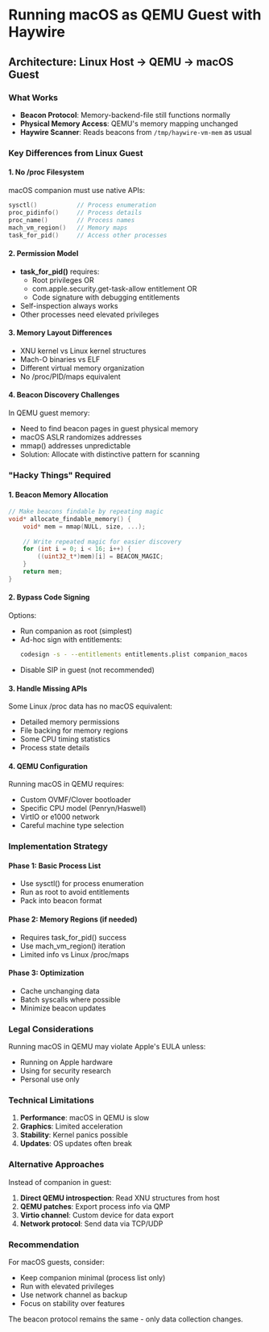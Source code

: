 # Running macOS as QEMU Guest with Haywire

## Architecture: Linux Host → QEMU → macOS Guest

### What Works
- **Beacon Protocol**: Memory-backend-file still functions normally
- **Physical Memory Access**: QEMU's memory mapping unchanged
- **Haywire Scanner**: Reads beacons from `/tmp/haywire-vm-mem` as usual

### Key Differences from Linux Guest

#### 1. No /proc Filesystem
macOS companion must use native APIs:
```c
sysctl()           // Process enumeration
proc_pidinfo()     // Process details
proc_name()        // Process names  
mach_vm_region()   // Memory maps
task_for_pid()     // Access other processes
```

#### 2. Permission Model
- **task_for_pid()** requires:
  - Root privileges OR
  - com.apple.security.get-task-allow entitlement OR
  - Code signature with debugging entitlements
- Self-inspection always works
- Other processes need elevated privileges

#### 3. Memory Layout Differences
- XNU kernel vs Linux kernel structures
- Mach-O binaries vs ELF
- Different virtual memory organization
- No /proc/PID/maps equivalent

#### 4. Beacon Discovery Challenges
In QEMU guest memory:
- Need to find beacon pages in guest physical memory
- macOS ASLR randomizes addresses
- mmap() addresses unpredictable
- Solution: Allocate with distinctive pattern for scanning

### "Hacky Things" Required

#### 1. Beacon Memory Allocation
```c
// Make beacons findable by repeating magic
void* allocate_findable_memory() {
    void* mem = mmap(NULL, size, ...);
    
    // Write repeated magic for easier discovery
    for (int i = 0; i < 16; i++) {
        ((uint32_t*)mem)[i] = BEACON_MAGIC;
    }
    return mem;
}
```

#### 2. Bypass Code Signing
Options:
- Run companion as root (simplest)
- Ad-hoc sign with entitlements:
  ```bash
  codesign -s - --entitlements entitlements.plist companion_macos
  ```
- Disable SIP in guest (not recommended)

#### 3. Handle Missing APIs
Some Linux /proc data has no macOS equivalent:
- Detailed memory permissions
- File backing for memory regions
- Some CPU timing statistics
- Process state details

#### 4. QEMU Configuration
Running macOS in QEMU requires:
- Custom OVMF/Clover bootloader
- Specific CPU model (Penryn/Haswell)
- VirtIO or e1000 network
- Careful machine type selection

### Implementation Strategy

#### Phase 1: Basic Process List
- Use sysctl() for process enumeration
- Run as root to avoid entitlements
- Pack into beacon format

#### Phase 2: Memory Regions (if needed)
- Requires task_for_pid() success
- Use mach_vm_region() iteration
- Limited info vs Linux /proc/maps

#### Phase 3: Optimization
- Cache unchanging data
- Batch syscalls where possible
- Minimize beacon updates

### Legal Considerations
Running macOS in QEMU may violate Apple's EULA unless:
- Running on Apple hardware
- Using for security research
- Personal use only

### Technical Limitations
1. **Performance**: macOS in QEMU is slow
2. **Graphics**: Limited acceleration
3. **Stability**: Kernel panics possible
4. **Updates**: OS updates often break

### Alternative Approaches
Instead of companion in guest:
1. **Direct QEMU introspection**: Read XNU structures from host
2. **QEMU patches**: Export process info via QMP
3. **Virtio channel**: Custom device for data export
4. **Network protocol**: Send data via TCP/UDP

### Recommendation
For macOS guests, consider:
- Keep companion minimal (process list only)
- Run with elevated privileges
- Use network channel as backup
- Focus on stability over features

The beacon protocol remains the same - only data collection changes.
